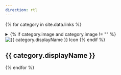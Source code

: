 ```yaml
---
direction: rtl
---
```


{% for category in site.data.links %}
<details class="links-section" id="{{ category.name }}">
<summary class="links-section-title">
{% if category.image and category.image != "" %}
<img src="{{ category.image }}" alt="{{ category.displayName }} Icon" class="category-icon">
{% endif %}
<h2>{{ category.displayName }}</h2>

<div class="open-caret"></div>
</summary>
<div class="links-section-content">
<ul class="links-section-list">

{% for subcategory in category.subCategories %}
<h3 class="links-section-subcategory">{{ subcategory.displayName }}</h3>
{% assign numLinks = subcategory.links | size %}
{% if numLinks == 0 %}
<p>בקרוב</p>
{% endif %}
{% for link in subcategory.links %}
<li class="links-section-item">
{% if link.shortDescription == "" %}
<a href="{{ link.url }}" target="_blank" id="{{ link.name }}">{{ link.displayName }}</a>
{% elsif link.shortDescription != "" %}
<a href="{{ link.url }}" target="_blank" id="{{ link.name }}">{{ link.displayName }}<br /><span class="links-section-item-short-description">{{ link.shortDescription }}</span></a>
{% endif %}

<div class="link-icons">
{% if link.whatsapp %}
<a href="{{ link.whatsapp }}" target="_blank"><img class="link-icon" src="https://upload.wikimedia.org/wikipedia/commons/thumb/5/5e/WhatsApp_icon.png/598px-WhatsApp_icon.png" alt="WhatsApp Link"></a>
{% endif %}
{% if link.telegram %}
<a href="{{ link.telegram }}" target="_blank"><img class="link-icon" src="https://upload.wikimedia.org/wikipedia/commons/thumb/8/82/Telegram_logo.svg/512px-Telegram_logo.svg.png" alt="Telegram Link"></a>
{% endif %}
{% if link.drive %}
<a href="{{ link.drive }}" target="_blank"><img class="link-icon" src="https://upload.wikimedia.org/wikipedia/commons/thumb/1/12/Google_Drive_icon_%282020%29.svg/2295px-Google_Drive_icon_%282020%29.svg.png" alt="Google Drive Link"></a>
{% endif %}
{% if link.forms %}
<a href="{{ link.forms }}" target="_blank"><img class="link-icon" src="https://cdn-icons-png.flaticon.com/512/5968/5968528.png" alt="Google Forms Link"></a>
{% endif %}
{% if link.docs %}
<a href="{{ link.docs }}" target="_blank"><img class="link-icon" src="https://cdn4.iconfinder.com/data/icons/free-colorful-icons/360/google_docs.png" alt="Google Docs Link"></a>
{% endif %}
{% if link.website %}
<a href="{{ link.website }}" target="_blank"><img class="link-icon" src="https://cdn-icons-png.flaticon.com/512/5602/5602732.png" alt="Website Link"></a>
{% endif %}
{% if link.discord %}
<a href="{{ link.discord }}" target="_blank"><img class="link-icon" src="https://encrypted-tbn0.gstatic.com/images?q=tbn:ANd9GcQiDCYwuxNrkxd_oOUGb0RxYQ5RH_aFzXlxmlgb_183&s" alt="Discord Link"></a>
{% endif %}
{% if link.twitter %}
<a href="{{ link.twitter }}" target="_blank"><img class="link-icon" src="https://cdn-icons-png.flaticon.com/512/124/124021.png" alt="Twitter Link"></a>
{% endif %}
</div>

{% if link.description != "" %}
<p>{{ link.description }}</p>

{% assign numTags = link.tags | size %}
{% if numTags != 0 %}
<ul class="link-tags-list">
{% for tag in link.tags %}
<li class="tag">{{ tag }}</li>
{% endfor %}
</ul>
{% endif %}

{% endif %}
</li>
{% endfor %}

{% endfor %}
</ul>
</div>
</details>
{% endfor %}
